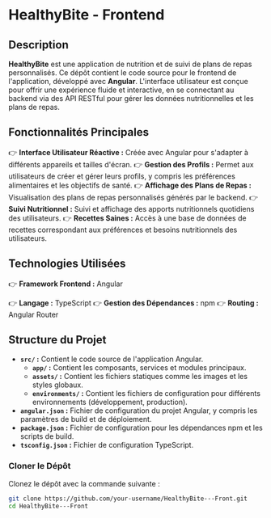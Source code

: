 # HealthyBite - Frontend

## Description

**HealthyBite** est une application de nutrition et de suivi de plans de repas personnalisés. Ce dépôt contient le code source pour le frontend de l'application, développé avec **Angular**. L'interface utilisateur est conçue pour offrir une expérience fluide et interactive, en se connectant au backend via des API RESTful pour gérer les données nutritionnelles et les plans de repas.

## Fonctionnalités Principales

👉 **Interface Utilisateur Réactive :** Créée avec Angular pour s'adapter à différents appareils et tailles d'écran.
👉 **Gestion des Profils :** Permet aux utilisateurs de créer et gérer leurs profils, y compris les préférences alimentaires et les objectifs de santé.
👉 **Affichage des Plans de Repas :** Visualisation des plans de repas personnalisés générés par le backend.
👉 **Suivi Nutritionnel :** Suivi et affichage des apports nutritionnels quotidiens des utilisateurs.
👉 **Recettes Saines :** Accès à une base de données de recettes correspondant aux préférences et besoins nutritionnels des utilisateurs.

## Technologies Utilisées

👉 **Framework Frontend :** Angular

👉 **Langage :** TypeScript
👉 **Gestion des Dépendances :** npm
👉 **Routing :** Angular Router

## Structure du Projet

- **`src/` :** Contient le code source de l'application Angular.
  - **`app/` :** Contient les composants, services et modules principaux.
  - **`assets/` :** Contient les fichiers statiques comme les images et les styles globaux.
  - **`environments/` :** Contient les fichiers de configuration pour différents environnements (développement, production).
- **`angular.json` :** Fichier de configuration du projet Angular, y compris les paramètres de build et de déploiement.
- **`package.json` :** Fichier de configuration pour les dépendances npm et les scripts de build.
- **`tsconfig.json` :** Fichier de configuration TypeScript.



### Cloner le Dépôt

Clonez le dépôt avec la commande suivante :

```bash
git clone https://github.com/your-username/HealthyBite---Front.git
cd HealthyBite---Front
